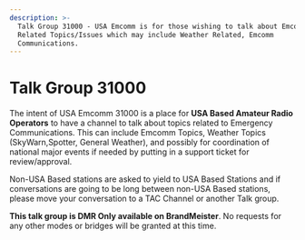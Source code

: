 ```yaml
---
description: >-
  Talk Group 31000 - USA Emcomm is for those wishing to talk about Emcomm
  Related Topics/Issues which may include Weather Related, Emcomm
  Communications.
---
```


# Talk Group 31000

The intent of USA Emcomm 31000 is a place for **USA Based Amateur Radio Operators** to have a channel to talk about topics related to Emergency Communications. This can include Emcomm Topics, Weather Topics (SkyWarn,Spotter, General Weather), and possibly for coordination of national major events if needed by putting in a support ticket for review/approval.&#x20;

Non-USA Based stations are asked to yield to USA Based Stations and if conversations are going to be long between non-USA Based stations, please move your conversation to a TAC Channel or another Talk group.&#x20;

**This talk group is DMR Only available on BrandMeister**.  No requests for any other modes or bridges will be granted at this time.&#x20;

